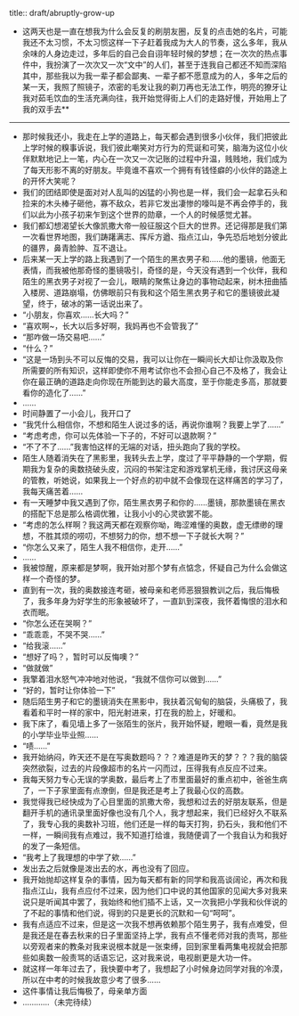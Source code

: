 title:: draft/abruptly-grow-up

- 这两天也是一直在想我为什么会反复的刷朋友圈，反复的点击她的名片，可能我还不太习惯，不太习惯这样一下子赶着我成为大人的节奏，这么多年，我从余味的人身边走过，多年后的自己会自诩年轻时候的梦想；在一次次的热点事件中，我扮演了一次次又一次“文中”的人们，甚至于连我自己都还不知而深陷其中，那些我以为我一辈子都会鄙夷、一辈子都不愿意成为的人，多年之后的某一天，我照了照镜子，浓密的毛发让我的剃刀再也无法工作，明亮的獠牙让我对茹毛饮血的生活充满向往，我开始觉得街上人们的走路好慢，开始用上了我的双手去**
- ---
- 那时候我还小，我走在上学的道路上，每天都会遇到很多小伙伴，我们把彼此上学时候的糗事诉说，我们彼此嘲笑对方行为的荒诞和可笑，脑海为这位小伙伴默默地记上一笔，内心在一次又一次记账的过程中升温，贱贱地，我们成为了每天形影不离的好朋友。毕竟谁不喜欢一个拥有有钱怪癖的小伙伴的路途上的开怀大笑呢？
- 我们的团结即使是面对对人乱叫的凶猛的小狗也是一样，我们会一起拿石头和捡来的木头棒子砸他，寡不敌众，若非它发出凄惨的嚎叫是不再会停手的，我们以此为小孩子初来乍到这个世界的勋章，一个人的时候感觉尤甚。
- 我们都幻想渴望长大像凯撒大帝一般征服这个巨大的世界。还记得那是我们第一次看世界地图，我们踌躇满志、挥斥方遒、指点江山，争先恐后地划分彼此的疆界，鼻青脸肿、互不退让。
- 后来某一天上学的路上我遇到了一个陌生的黑衣男子和……他的墨镜，他面无表情，而我被他那奇怪的墨镜吸引，奇怪的是，今天没有遇到一个伙伴，我和陌生的黑衣男子对视了一会儿，眼睛的聚焦让身边的事物动起来，树木扭曲插入楼房、道路崩塌，仿佛眼前只有我和这个陌生黑衣男子和它的墨镜彼此凝望，终于，破冰的第一话说出来了。
- “小朋友，你喜欢……长大吗？”
- “喜欢啊~，长大以后多好啊，我妈再也不会管我了”
- “那咋做一场交易吧……”
- “什么？”
- “这是一场到头不可以反悔的交易，我可以让你在一瞬间长大却让你汲取及你所需要的所有知识，这样即使你不用考试你也不会担心自己不及格了，我会让你在最正确的道路走向你现在所能到达的最大高度，至于你能走多高，那就要看你的造化了……”
- ……
- 时间静置了一小会儿，我开口了
- “我凭什么相信你，不想和陌生人说过多的话，再说你谁啊？我要上学了……”
- “考虑考虑，你可以先体验一下子的，不好可以退款啊？”
- “不了不了……”我害怕这样的无端的对话，扭头跑向了我的学校。
- 陌生人随着消失在了黑影里，我转头去上学，度过了平平静静的一个学期，假期我为复杂的奥数挠破头皮，沉闷的书架注定和游戏掌机无缘，我讨厌这母亲的管教，听她说，如果我上一个好点的初中就不会像现在这样痛苦的学习了，我每天痛苦着……
- 有一天睡梦中我又遇到了你，陌生黑衣男子和你的……墨镜，那款墨镜在黑衣的搭配下总是那么格调优雅，让我小小的心灵欲罢不能。
- “考虑的怎么样啊？我这两天都在观察你呦，晦涩难懂的奥数，虚无缥缈的理想，不胜其烦的唠叨，不想努力的你，想不想一下子就长大啊？”
- “你怎么又来了，陌生人我不相信你，走开……”
- ……
- 我被惊醒，原来都是梦啊，我开始对那个梦有点惦念，怀疑自己为什么会做这样一个奇怪的梦。
- 直到有一次，我的奥数接连考砸，被母亲和老师恶狠狠教训之后，我后悔极了，我多年身为好学生的形象被破坏了，一直趴到深夜，我怀着悔恨的泪水和衣而眠。
- “你怎么还在哭啊？”
- “乖乖乖，不哭不哭……”
- “给我滚……”
- “想好了吗？，暂时可以反悔噢？”
- “做就做”
- 我擎着泪水怒气冲冲地对他说，“我就不信你可以做到……”
- “好的，暂时让你体验一下”
- 随后陌生男子和它的墨镜消失在黑影中，我扶着沉甸甸的脑袋，头痛极了，我看着和平时一样的家中，阳光射进来，打在我的脸上，好暖和。
- 我下床了，看见墙上多了一张陌生的张片，我开始怀疑，瞪眼一看，竟然是我的小学毕业毕业照……
- “啧……”
- 我开始纳闷，昨天还不是在写奥数题吗？？？难道是昨天的梦？？？我的脑袋突然欲裂，过去的片段像超市的名片一闪而过，压得我有点反应不过来。
- 我每天努力专心无误的学奥数，最后考上了市里面最好的重点初中，爸爸生病了，一下子家里面有点潦倒，但是我还是考上了我最心仪的高数。
- 我觉得我已经快成为了心目里面的凯撒大帝，我想和过去的好朋友联系，但是翻开手机的通讯录里面好像也没有几个人，我才想起来，我们已经好久不联系了，我专心我的奥数补习班，他们还是一样的每天打狗，扔石头，我和他们不一样，一瞬间我有点难过，我不知道打给谁，我随便调了一个我自认为和我好的发了一条短信。
- “我考上了我理想的中学了欸……”
- 发出去之后就像是泼出去的水，再也没有了回应。
- 我开始抛却这样复杂的事情，因为每天都有新的同学和我高谈阔论，再次和我指点江山，我有点应付不过来，因为他们口中说的其他国家的见闻大多对我来说只是听闻其中罢了，我始终和他们插不上话，又一次我把小学我和伙伴说的了不起的事情和他们说，得到的只是更长的沉默和一句“呵呵”。
- 我有点适应不过来，但是这一次我不想再依赖那个陌生男子，我有点难受，但是我还是在春去秋来的日子里面坚持上学，我有点不懂老师对我的责骂，那些以旁观者来的教条对我来说根本就是一张束缚，回到家里看两集电视就会把那些如奥数一般责骂的话语忘记，这对我来说，电视剧更是大功一件。
- 就这样一年年过去了，我快要中考了，我想起了小时候身边同学对我的冷漠，所以在中考的时候我故意少考了很多……
- 这件事情让我后悔极了，母亲单方面
- …………（未完待续）